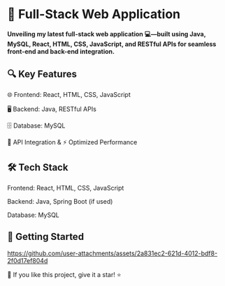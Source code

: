 <h1>🚀 Full-Stack Web Application</h1>

<b>Unveiling my latest full-stack web application 💻—built using Java, MySQL, React, HTML, CSS, JavaScript, and RESTful APIs for seamless front-end and back-end integration.</b>

<h2>🔍 Key Features</h2>

🌐 Frontend: React, HTML, CSS, JavaScript

🖥 Backend: Java, RESTful APIs

🗄 Database: MySQL

🔗 API Integration & ⚡ Optimized Performance

<h2>🛠 Tech Stack</h2>

Frontend: React, HTML, CSS, JavaScript

Backend: Java, Spring Boot (if used)

Database: MySQL

<h2>🚀 Getting Started</h2>

https://github.com/user-attachments/assets/2a831ec2-621d-4012-bdf8-2f0d17ef804d


🌟 If you like this project, give it a star! ⭐
